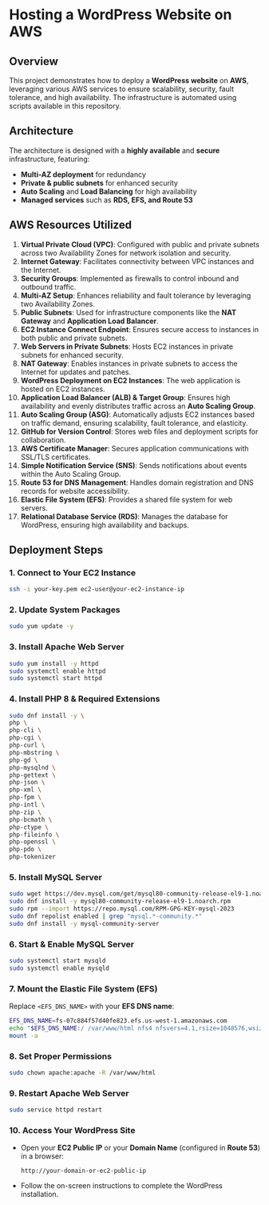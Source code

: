 # Hosting a WordPress Website on AWS

## Overview
This project demonstrates how to deploy a **WordPress website** on **AWS**, leveraging various AWS services to ensure scalability, security, fault tolerance, and high availability. The infrastructure is automated using scripts available in this repository.

## Architecture
The architecture is designed with a **highly available** and **secure** infrastructure, featuring:
- **Multi-AZ deployment** for redundancy
- **Private & public subnets** for enhanced security
- **Auto Scaling** and **Load Balancing** for high availability
- **Managed services** such as **RDS, EFS, and Route 53**

## AWS Resources Utilized

1. **Virtual Private Cloud (VPC)**: Configured with public and private subnets across two Availability Zones for network isolation and security.  
2. **Internet Gateway**: Facilitates connectivity between VPC instances and the Internet.  
3. **Security Groups**: Implemented as firewalls to control inbound and outbound traffic.  
4. **Multi-AZ Setup**: Enhances reliability and fault tolerance by leveraging two Availability Zones.  
5. **Public Subnets**: Used for infrastructure components like the **NAT Gateway** and **Application Load Balancer**.  
6. **EC2 Instance Connect Endpoint**: Ensures secure access to instances in both public and private subnets.  
7. **Web Servers in Private Subnets**: Hosts EC2 instances in private subnets for enhanced security.  
8. **NAT Gateway**: Enables instances in private subnets to access the Internet for updates and patches.  
9. **WordPress Deployment on EC2 Instances**: The web application is hosted on EC2 instances.  
10. **Application Load Balancer (ALB) & Target Group**: Ensures high availability and evenly distributes traffic across an **Auto Scaling Group**.  
11. **Auto Scaling Group (ASG)**: Automatically adjusts EC2 instances based on traffic demand, ensuring scalability, fault tolerance, and elasticity.  
12. **GitHub for Version Control**: Stores web files and deployment scripts for collaboration.  
13. **AWS Certificate Manager**: Secures application communications with SSL/TLS certificates.  
14. **Simple Notification Service (SNS)**: Sends notifications about events within the Auto Scaling Group.  
15. **Route 53 for DNS Management**: Handles domain registration and DNS records for website accessibility.  
16. **Elastic File System (EFS)**: Provides a shared file system for web servers.  
17. **Relational Database Service (RDS)**: Manages the database for WordPress, ensuring high availability and backups.  

## Deployment Steps

### 1. Connect to Your EC2 Instance
```bash
ssh -i your-key.pem ec2-user@your-ec2-instance-ip
```

### 2. Update System Packages
```bash
sudo yum update -y
```

### 3. Install Apache Web Server
```bash
sudo yum install -y httpd
sudo systemctl enable httpd
sudo systemctl start httpd
```

### 4. Install PHP 8 & Required Extensions
```bash
sudo dnf install -y \
php \
php-cli \
php-cgi \
php-curl \
php-mbstring \
php-gd \
php-mysqlnd \
php-gettext \
php-json \
php-xml \
php-fpm \
php-intl \
php-zip \
php-bcmath \
php-ctype \
php-fileinfo \
php-openssl \
php-pdo \
php-tokenizer
```

### 5. Install MySQL Server
```bash
sudo wget https://dev.mysql.com/get/mysql80-community-release-el9-1.noarch.rpm
sudo dnf install -y mysql80-community-release-el9-1.noarch.rpm
sudo rpm --import https://repo.mysql.com/RPM-GPG-KEY-mysql-2023
sudo dnf repolist enabled | grep "mysql.*-community.*"
sudo dnf install -y mysql-community-server
```

### 6. Start & Enable MySQL Server
```bash
sudo systemctl start mysqld
sudo systemctl enable mysqld
```

### 7. Mount the Elastic File System (EFS)
Replace `<EFS_DNS_NAME>` with your **EFS DNS name**:
```bash
EFS_DNS_NAME=fs-07c884f57d40fe823.efs.us-west-1.amazonaws.com
echo "$EFS_DNS_NAME:/ /var/www/html nfs4 nfsvers=4.1,rsize=1048576,wsize=1048576,hard,timeo=600,retrans=2 0 0" >> /etc/fstab
mount -a
```

### 8. Set Proper Permissions
```bash
sudo chown apache:apache -R /var/www/html
```

### 9. Restart Apache Web Server
```bash
sudo service httpd restart
```

### 10. Access Your WordPress Site
- Open your **EC2 Public IP** or your **Domain Name** (configured in **Route 53**) in a browser:
  ```
  http://your-domain-or-ec2-public-ip
  ```
- Follow the on-screen instructions to complete the WordPress installation.
